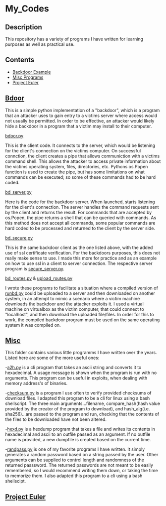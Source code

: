 # My_Codes

Description
----
This repository has a variety of programs I have written for learning purposes as well
as practical use. 

Contents
----
- [Backdoor Example](#Bdoor)
- [Misc Programs](#Misc)
- [Project Euler](#ProjectEuler)


[Bdoor](bdoor/)
----
This is a simple python implementation of a "backdoor", which is a program that an attacker
uses to gain entry to a victims server where access would not usually be permitted. In order to be effective, 
an attacker would likely hide a backdoor in a program that a victim may install to their computer.

[bdoor.py](bdoor/bdoor.py)

This is the client code. It connects to the server, which would be listening for the client's connection on the 
victims computer. On successful connction, the client creates a pipe that allows communiction with a victims command
shell. This allows the attacker to access private information about the victims operating system, files, directories, etc.
Pythons os.Popen function is used to create the pipe, but has some limitations on what commands can be executed; so some
of these commands had to be hard coded.

[bd_server.py](bdoor/bd_server.py)

Here is the code for the backdoor server. When launched, starts listening for the client's connection. The server handles
the command requests sent by the client and returns the result. For commands that are accepted by os.Popen, the pipe returns a 
shell that can be queried with commands. As this method does not accept all commands, some popular commands are hard coded
to be processed and returned to the client by the server side. 

[bd_secure.py](bdoor/bd_secure.py)

This is the same backdoor client as the one listed above, with the added use of ssl certificate verification. For the backdoors
purposes, this does not really make sense to use. I made this more for practice and as an example on how to use ssl in a client
to server connection. The respective server program is [secure_server.py](bdoor/secure_server.py).

[bd_routes.py](bdoor/bd_routes.py) & [upload_routes.py](bdoor/upload_routes.py)

I wrote these programs to facilitate a situation where a compiled version of [runbd.py](bdoor/runbd.py) could be uploaded
to a server and then downloaded on another system, in an attempt to mimic a scenario where a victim machine downloads the 
backdoor and the attacker exploits it. I used a virtual machine on virtualbox as the victim computer, that could connect to
"localhost", and then download the uploaded file/files. In order for this to work, the compiled backdoor program must be used 
on the same operating system it was compiled on. 

[Misc](misc/)
----
This folder contains various little programms I have written over the years. Listed here are some of the more useful ones:

-[a2h.py](misc/a2h.py) is a cli program that takes an ascii string and converts it to hexadecimal. A usage message
is shown when the program is run with no arguments. This program can be useful in exploits, when dealing with memory
address's of binaries.
 
-[checksum.py](misc/checksum.py) is a program I use often to verify provided checksums of download files. I adapted
this program to be a cli for linux using a bash shellscript. The three main arguments...filename, compare_hash(hash value provided by
the creator of the program to download), and hash_alg(i.e. sha256)...are passed to the program and run, checking that the contents
of the files to be downloaded have not been altered.

-[hexd.py](misc/hexd.py) is a hexdump program that takes a file and writes its contents in hexadecimal and ascii to
an outfile passed as an argument. If no outfile name is provided, a new dumpfile is created based on the current time.

-[randpass.py](misc/randpass.py) is one of my favorite programs I have written. It simply generates a random password
based on a string passed by the user. Other arguments can be supplied to control length and randomness of the returned
passsword. The returned passwords are not meant to be easily remembered, so I would recommend writing them down, or taking
the time to memorize them. I also adapted this program to a cli using a bash shellscipt.

[Project Euler](project_euler/)
----


